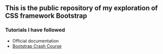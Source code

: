 ## This is the public repository of my exploration of CSS framework Bootstrap

### Tutorials I have followed
- Official documentation
- [Bootstrap Crash Course](https://www.youtube.com/watch?v=-qfEOE4vtxE&t=938s) 